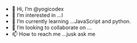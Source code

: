 - 👋 Hi, I’m @yogicodex
- 👀 I’m interested in ...l
- 🌱 I’m currently learning ...JavaScript and python.
- 💞️ I’m looking to collaborate on ...
- 📫 How to reach me ...jusk ask me 

<!---
yogicodex/yogicodex is a ✨ special ✨ repository because its `README.md` (this file) appears on your GitHub profile.
You can click the Preview link to take a look at your changes.
--->
